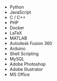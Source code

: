 -   Python
-   JavaScript
-   C / C++
-   PHP
-   Docker
-   LaTeX
-   MATLAB
-   Autodesk Fusion 360
-   Arduino
-   Shell Scripting
-   MySQL
-   Adobe Photoshop
-   Adobe Illustrator
-   MS Office
